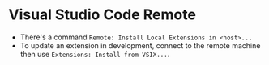 # Visual Studio Code Remote

- There's a command `Remote: Install Local Extensions in <host>...`
- To update an extension in development, connect to the remote machine then use `Extensions: Install from VSIX...`.
